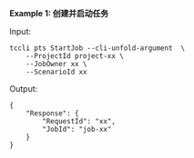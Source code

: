 **Example 1: 创建并启动任务**



Input: 

```
tccli pts StartJob --cli-unfold-argument  \
    --ProjectId project-xx \
    --JobOwner xx \
    --ScenarioId xx
```

Output: 
```
{
    "Response": {
        "RequestId": "xx",
        "JobId": "job-xx"
    }
}
```

